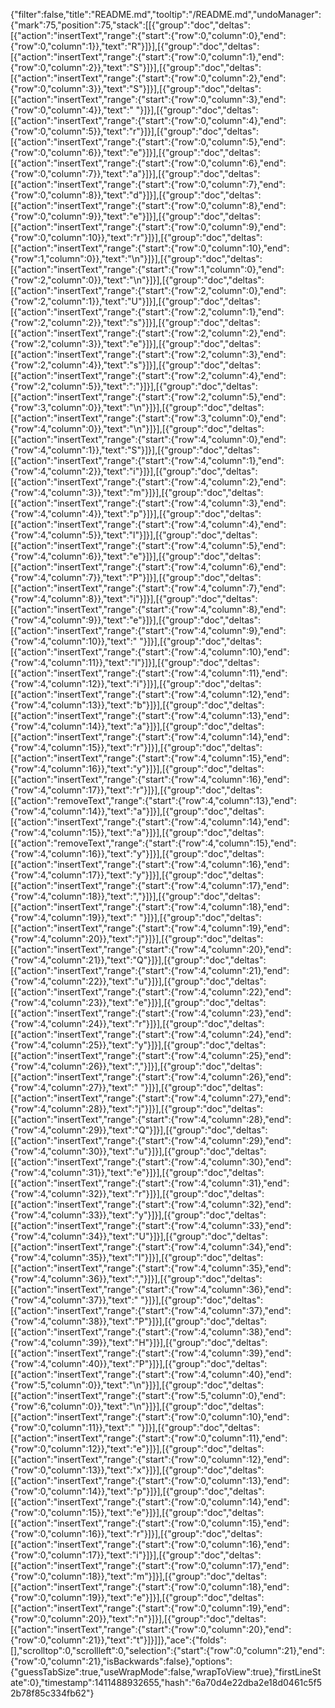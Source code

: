 {"filter":false,"title":"README.md","tooltip":"/README.md","undoManager":{"mark":75,"position":75,"stack":[[{"group":"doc","deltas":[{"action":"insertText","range":{"start":{"row":0,"column":0},"end":{"row":0,"column":1}},"text":"R"}]}],[{"group":"doc","deltas":[{"action":"insertText","range":{"start":{"row":0,"column":1},"end":{"row":0,"column":2}},"text":"S"}]}],[{"group":"doc","deltas":[{"action":"insertText","range":{"start":{"row":0,"column":2},"end":{"row":0,"column":3}},"text":"S"}]}],[{"group":"doc","deltas":[{"action":"insertText","range":{"start":{"row":0,"column":3},"end":{"row":0,"column":4}},"text":" "}]}],[{"group":"doc","deltas":[{"action":"insertText","range":{"start":{"row":0,"column":4},"end":{"row":0,"column":5}},"text":"r"}]}],[{"group":"doc","deltas":[{"action":"insertText","range":{"start":{"row":0,"column":5},"end":{"row":0,"column":6}},"text":"e"}]}],[{"group":"doc","deltas":[{"action":"insertText","range":{"start":{"row":0,"column":6},"end":{"row":0,"column":7}},"text":"a"}]}],[{"group":"doc","deltas":[{"action":"insertText","range":{"start":{"row":0,"column":7},"end":{"row":0,"column":8}},"text":"d"}]}],[{"group":"doc","deltas":[{"action":"insertText","range":{"start":{"row":0,"column":8},"end":{"row":0,"column":9}},"text":"e"}]}],[{"group":"doc","deltas":[{"action":"insertText","range":{"start":{"row":0,"column":9},"end":{"row":0,"column":10}},"text":"r"}]}],[{"group":"doc","deltas":[{"action":"insertText","range":{"start":{"row":0,"column":10},"end":{"row":1,"column":0}},"text":"\n"}]}],[{"group":"doc","deltas":[{"action":"insertText","range":{"start":{"row":1,"column":0},"end":{"row":2,"column":0}},"text":"\n"}]}],[{"group":"doc","deltas":[{"action":"insertText","range":{"start":{"row":2,"column":0},"end":{"row":2,"column":1}},"text":"U"}]}],[{"group":"doc","deltas":[{"action":"insertText","range":{"start":{"row":2,"column":1},"end":{"row":2,"column":2}},"text":"s"}]}],[{"group":"doc","deltas":[{"action":"insertText","range":{"start":{"row":2,"column":2},"end":{"row":2,"column":3}},"text":"e"}]}],[{"group":"doc","deltas":[{"action":"insertText","range":{"start":{"row":2,"column":3},"end":{"row":2,"column":4}},"text":"s"}]}],[{"group":"doc","deltas":[{"action":"insertText","range":{"start":{"row":2,"column":4},"end":{"row":2,"column":5}},"text":":"}]}],[{"group":"doc","deltas":[{"action":"insertText","range":{"start":{"row":2,"column":5},"end":{"row":3,"column":0}},"text":"\n"}]}],[{"group":"doc","deltas":[{"action":"insertText","range":{"start":{"row":3,"column":0},"end":{"row":4,"column":0}},"text":"\n"}]}],[{"group":"doc","deltas":[{"action":"insertText","range":{"start":{"row":4,"column":0},"end":{"row":4,"column":1}},"text":"S"}]}],[{"group":"doc","deltas":[{"action":"insertText","range":{"start":{"row":4,"column":1},"end":{"row":4,"column":2}},"text":"i"}]}],[{"group":"doc","deltas":[{"action":"insertText","range":{"start":{"row":4,"column":2},"end":{"row":4,"column":3}},"text":"m"}]}],[{"group":"doc","deltas":[{"action":"insertText","range":{"start":{"row":4,"column":3},"end":{"row":4,"column":4}},"text":"p"}]}],[{"group":"doc","deltas":[{"action":"insertText","range":{"start":{"row":4,"column":4},"end":{"row":4,"column":5}},"text":"l"}]}],[{"group":"doc","deltas":[{"action":"insertText","range":{"start":{"row":4,"column":5},"end":{"row":4,"column":6}},"text":"e"}]}],[{"group":"doc","deltas":[{"action":"insertText","range":{"start":{"row":4,"column":6},"end":{"row":4,"column":7}},"text":"P"}]}],[{"group":"doc","deltas":[{"action":"insertText","range":{"start":{"row":4,"column":7},"end":{"row":4,"column":8}},"text":"i"}]}],[{"group":"doc","deltas":[{"action":"insertText","range":{"start":{"row":4,"column":8},"end":{"row":4,"column":9}},"text":"e"}]}],[{"group":"doc","deltas":[{"action":"insertText","range":{"start":{"row":4,"column":9},"end":{"row":4,"column":10}},"text":" "}]}],[{"group":"doc","deltas":[{"action":"insertText","range":{"start":{"row":4,"column":10},"end":{"row":4,"column":11}},"text":"l"}]}],[{"group":"doc","deltas":[{"action":"insertText","range":{"start":{"row":4,"column":11},"end":{"row":4,"column":12}},"text":"i"}]}],[{"group":"doc","deltas":[{"action":"insertText","range":{"start":{"row":4,"column":12},"end":{"row":4,"column":13}},"text":"b"}]}],[{"group":"doc","deltas":[{"action":"insertText","range":{"start":{"row":4,"column":13},"end":{"row":4,"column":14}},"text":"a"}]}],[{"group":"doc","deltas":[{"action":"insertText","range":{"start":{"row":4,"column":14},"end":{"row":4,"column":15}},"text":"r"}]}],[{"group":"doc","deltas":[{"action":"insertText","range":{"start":{"row":4,"column":15},"end":{"row":4,"column":16}},"text":"y"}]}],[{"group":"doc","deltas":[{"action":"insertText","range":{"start":{"row":4,"column":16},"end":{"row":4,"column":17}},"text":"r"}]}],[{"group":"doc","deltas":[{"action":"removeText","range":{"start":{"row":4,"column":13},"end":{"row":4,"column":14}},"text":"a"}]}],[{"group":"doc","deltas":[{"action":"insertText","range":{"start":{"row":4,"column":14},"end":{"row":4,"column":15}},"text":"a"}]}],[{"group":"doc","deltas":[{"action":"removeText","range":{"start":{"row":4,"column":15},"end":{"row":4,"column":16}},"text":"y"}]}],[{"group":"doc","deltas":[{"action":"insertText","range":{"start":{"row":4,"column":16},"end":{"row":4,"column":17}},"text":"y"}]}],[{"group":"doc","deltas":[{"action":"insertText","range":{"start":{"row":4,"column":17},"end":{"row":4,"column":18}},"text":","}]}],[{"group":"doc","deltas":[{"action":"insertText","range":{"start":{"row":4,"column":18},"end":{"row":4,"column":19}},"text":" "}]}],[{"group":"doc","deltas":[{"action":"insertText","range":{"start":{"row":4,"column":19},"end":{"row":4,"column":20}},"text":"j"}]}],[{"group":"doc","deltas":[{"action":"insertText","range":{"start":{"row":4,"column":20},"end":{"row":4,"column":21}},"text":"Q"}]}],[{"group":"doc","deltas":[{"action":"insertText","range":{"start":{"row":4,"column":21},"end":{"row":4,"column":22}},"text":"u"}]}],[{"group":"doc","deltas":[{"action":"insertText","range":{"start":{"row":4,"column":22},"end":{"row":4,"column":23}},"text":"e"}]}],[{"group":"doc","deltas":[{"action":"insertText","range":{"start":{"row":4,"column":23},"end":{"row":4,"column":24}},"text":"r"}]}],[{"group":"doc","deltas":[{"action":"insertText","range":{"start":{"row":4,"column":24},"end":{"row":4,"column":25}},"text":"y"}]}],[{"group":"doc","deltas":[{"action":"insertText","range":{"start":{"row":4,"column":25},"end":{"row":4,"column":26}},"text":","}]}],[{"group":"doc","deltas":[{"action":"insertText","range":{"start":{"row":4,"column":26},"end":{"row":4,"column":27}},"text":" "}]}],[{"group":"doc","deltas":[{"action":"insertText","range":{"start":{"row":4,"column":27},"end":{"row":4,"column":28}},"text":"j"}]}],[{"group":"doc","deltas":[{"action":"insertText","range":{"start":{"row":4,"column":28},"end":{"row":4,"column":29}},"text":"Q"}]}],[{"group":"doc","deltas":[{"action":"insertText","range":{"start":{"row":4,"column":29},"end":{"row":4,"column":30}},"text":"u"}]}],[{"group":"doc","deltas":[{"action":"insertText","range":{"start":{"row":4,"column":30},"end":{"row":4,"column":31}},"text":"e"}]}],[{"group":"doc","deltas":[{"action":"insertText","range":{"start":{"row":4,"column":31},"end":{"row":4,"column":32}},"text":"r"}]}],[{"group":"doc","deltas":[{"action":"insertText","range":{"start":{"row":4,"column":32},"end":{"row":4,"column":33}},"text":"y"}]}],[{"group":"doc","deltas":[{"action":"insertText","range":{"start":{"row":4,"column":33},"end":{"row":4,"column":34}},"text":"U"}]}],[{"group":"doc","deltas":[{"action":"insertText","range":{"start":{"row":4,"column":34},"end":{"row":4,"column":35}},"text":"I"}]}],[{"group":"doc","deltas":[{"action":"insertText","range":{"start":{"row":4,"column":35},"end":{"row":4,"column":36}},"text":","}]}],[{"group":"doc","deltas":[{"action":"insertText","range":{"start":{"row":4,"column":36},"end":{"row":4,"column":37}},"text":" "}]}],[{"group":"doc","deltas":[{"action":"insertText","range":{"start":{"row":4,"column":37},"end":{"row":4,"column":38}},"text":"P"}]}],[{"group":"doc","deltas":[{"action":"insertText","range":{"start":{"row":4,"column":38},"end":{"row":4,"column":39}},"text":"H"}]}],[{"group":"doc","deltas":[{"action":"insertText","range":{"start":{"row":4,"column":39},"end":{"row":4,"column":40}},"text":"P"}]}],[{"group":"doc","deltas":[{"action":"insertText","range":{"start":{"row":4,"column":40},"end":{"row":5,"column":0}},"text":"\n"}]}],[{"group":"doc","deltas":[{"action":"insertText","range":{"start":{"row":5,"column":0},"end":{"row":6,"column":0}},"text":"\n"}]}],[{"group":"doc","deltas":[{"action":"insertText","range":{"start":{"row":0,"column":10},"end":{"row":0,"column":11}},"text":" "}]}],[{"group":"doc","deltas":[{"action":"insertText","range":{"start":{"row":0,"column":11},"end":{"row":0,"column":12}},"text":"e"}]}],[{"group":"doc","deltas":[{"action":"insertText","range":{"start":{"row":0,"column":12},"end":{"row":0,"column":13}},"text":"x"}]}],[{"group":"doc","deltas":[{"action":"insertText","range":{"start":{"row":0,"column":13},"end":{"row":0,"column":14}},"text":"p"}]}],[{"group":"doc","deltas":[{"action":"insertText","range":{"start":{"row":0,"column":14},"end":{"row":0,"column":15}},"text":"e"}]}],[{"group":"doc","deltas":[{"action":"insertText","range":{"start":{"row":0,"column":15},"end":{"row":0,"column":16}},"text":"r"}]}],[{"group":"doc","deltas":[{"action":"insertText","range":{"start":{"row":0,"column":16},"end":{"row":0,"column":17}},"text":"i"}]}],[{"group":"doc","deltas":[{"action":"insertText","range":{"start":{"row":0,"column":17},"end":{"row":0,"column":18}},"text":"m"}]}],[{"group":"doc","deltas":[{"action":"insertText","range":{"start":{"row":0,"column":18},"end":{"row":0,"column":19}},"text":"e"}]}],[{"group":"doc","deltas":[{"action":"insertText","range":{"start":{"row":0,"column":19},"end":{"row":0,"column":20}},"text":"n"}]}],[{"group":"doc","deltas":[{"action":"insertText","range":{"start":{"row":0,"column":20},"end":{"row":0,"column":21}},"text":"t"}]}]]},"ace":{"folds":[],"scrolltop":0,"scrollleft":0,"selection":{"start":{"row":0,"column":21},"end":{"row":0,"column":21},"isBackwards":false},"options":{"guessTabSize":true,"useWrapMode":false,"wrapToView":true},"firstLineState":0},"timestamp":1411488932655,"hash":"6a70d4e22dba2e18d0461c5f52b78f85c334fb62"}